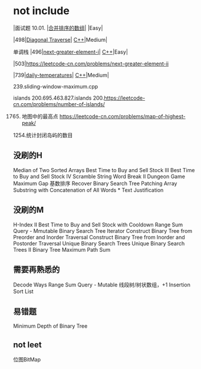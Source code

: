 # not include

|面试题 10.01. |[合并排序的数组](https://leetcode-cn.com/problems/sorted-merge-lcci/)| |Easy|

|498|[Diagonal Traverse](https://leetcode-cn.com/problems/diagonal-traverse/)| [C++](./algorithms/cpp/498.DiagonalTraverse/DiagonalTraverse.cpp)|Medium|

单调栈
|496|[next-greater-element-i](https://leetcode-cn.com/problems/next-greater-element-i/)| [C++](./algorithms/cpp/496.next-greater-element-i.cpp)|Easy|

|503|https://leetcode-cn.com/problems/next-greater-element-ii

|739|[daily-temperatures](https://leetcode-cn.com/problems/daily-temperatures/)| [C++](./algorithms/cpp/739.daily-temperatures.cpp)|Medium|


239.sliding-window-maximum.cpp

islands
200.695.463.827.islands
200.https://leetcode-cn.com/problems/number-of-islands/

1765. 地图中的最高点
https://leetcode-cn.com/problems/map-of-highest-peak/

1254.统计封闭岛屿的数目


## 没刷的H
Median of Two Sorted Arrays
Best Time to Buy and Sell Stock III
Best Time to Buy and Sell Stock IV
Scramble String
Word Break II
Dungeon Game
Maximum Gap 基数排序
Recover Binary Search Tree
Patching Array
Substring with Concatenation of All Words *
Text Justification

## 没刷的M
H-Index II
Best Time to Buy and Sell Stock with Cooldown
Range Sum Query - Mmutable
Binary Search Tree Iterator
Construct Binary Tree from Preorder and Inorder Traversal
Construct Binary Tree from Inorder and Postorder Traversal
Unique Binary Search Trees
Unique Binary Search Trees II
Binary Tree Maximum Path Sum

## 需要再熟悉的
Decode Ways
Range Sum Query - Mutable 线段树/树状数组，+1
Insertion Sort List

## 易错题
Minimum Depth of Binary Tree


## not leet
位图BitMap